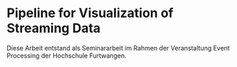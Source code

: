 # Pipeline for Visualization of Streaming Data

Diese Arbeit entstand als Seminararbeit im Rahmen der Veranstaltung Event Processing der Hochschule Furtwangen. 
